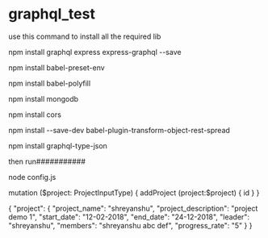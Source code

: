 # graphql_test
use this command to install all the required lib

npm install graphql express express-graphql --save

npm install babel-preset-env


npm install babel-polyfill


npm install mongodb


npm install cors

npm install --save-dev babel-plugin-transform-object-rest-spread


npm install graphql-type-json


then run###########

 node config.js



 mutation ($project: ProjectInputType) {
   addProject (project:$project) {
     id
   }
 }

 

 {
   "project": {
     "project_name": "shreyanshu",
     "project_description": "project demo 1",
     "start_date": "12-02-2018",
     "end_date": "24-12-2018",
     "leader": "shreyanshu",
     "members": "shreyanshu abc def",
     "progress_rate": "5"
   }
 }
